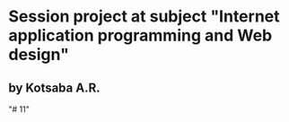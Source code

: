 # Session project at subject "Internet application programming and Web design" 
## by Kotsaba A.R.
"# 11" 
